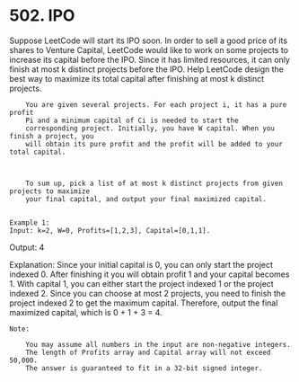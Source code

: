 # 502. IPO

Suppose LeetCode will start its IPO soon. In order to sell a good price of its shares to
        Venture Capital, LeetCode would like to work on some projects to increase its capital before
        the IPO. Since it has limited resources, it can only finish at most k distinct
        projects before the IPO. Help LeetCode design the best way to maximize its total capital
        after finishing at most k distinct projects.
    

    
        You are given several projects. For each project i, it has a pure profit
        Pi and a minimum capital of Ci is needed to start the
        corresponding project. Initially, you have W capital. When you finish a project, you
        will obtain its pure profit and the profit will be added to your total capital.
    

    
        To sum up, pick a list of at most k distinct projects from given projects to maximize
        your final capital, and output your final maximized capital.
    

    Example 1:
    Input: k=2, W=0, Profits=[1,2,3], Capital=[0,1,1].

Output: 4

Explanation: Since your initial capital is 0, you can only start the project indexed 0.
             After finishing it you will obtain profit 1 and your capital becomes 1.
             With capital 1, you can either start the project indexed 1 or the project indexed 2.
             Since you can choose at most 2 projects, you need to finish the project indexed 2 to get the maximum capital.
             Therefore, output the final maximized capital, which is 0 + 1 + 3 = 4.

    

    Note:
    
        You may assume all numbers in the input are non-negative integers.
        The length of Profits array and Capital array will not exceed 50,000.
        The answer is guaranteed to fit in a 32-bit signed integer.